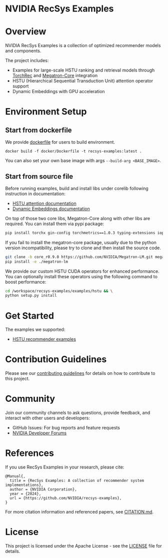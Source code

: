 # NVIDIA RecSys Examples

# Overview
NVIDIA RecSys Examples is a collection of optimized recommender models and components. 

The project includes:
- Examples for large-scale HSTU ranking and retrieval models through [TorchRec](https://github.com/pytorch/torchrec) and [Megatron-Core](https://github.com/NVIDIA/Megatron-LM/tree/main/megatron/core) integration
- HSTU (Hierarchical Sequential Transduction Unit) attention operator support
- Dynamic Embeddings with GPU acceleration

# Environment Setup
## Start from dockerfile

We provide [dockerfile](./docker/Dockerfile) for users to build environment. 
```
docker build -f docker/Dockerfile -t recsys-examples:latest .
```
You can also set your own base image with args `--build-arg <BASE_IMAGE>`.

## Start from source file
Before running examples, build and install libs under corelib following instruction in documentation:
- [HSTU attention documentation](./corelib/hstu/README.md)
- [Dynamic Embeddings documentation](./corelib/dynamicemb/README.md)

On top of those two core libs, Megatron-Core along with other libs are required. You can install them via pypi package:

```bash
pip install torchx gin-config torchmetrics==1.0.3 typing-extensions iopath megatron-core==0.9.0
```

If you fail to install the megatron-core package, usually due to the python version incompatibility, please try to clone and then install the source code. 

```bash
git clone -b core_r0.9.0 https://github.com/NVIDIA/Megatron-LM.git megatron-lm && \
pip install -e ./megatron-lm
```

We provide our custom HSTU CUDA operators for enhanced performance. You can optionally install these operators using the following command to boost performance:

```bash
cd /workspace/recsys-examples/examples/hstu && \
python setup.py install
```

# Get Started
The examples we supported:
- [HSTU recommender examples](./examples/hstu/README.md)

# Contribution Guidelines
Please see our [contributing guidelines](./CONTRIBUTING.md) for details on how to contribute to this project.

# Community
Join our community channels to ask questions, provide feedback, and interact with other users and developers:
- GitHub Issues: For bug reports and feature requests
- [NVIDIA Developer Forums](https://forums.developer.nvidia.com/)

# References
If you use RecSys Examples in your research, please cite:

```
@Manual{,
  title = {RecSys Examples: A collection of recommender system implementations},
  author = {NVIDIA Corporation},
  year = {2024},
  url = {https://github.com/NVIDIA/recsys-examples},
}
```

For more citation information and referenced papers, see [CITATION.md](./CITATION.md).

# License
This project is licensed under the Apache License - see the [LICENSE](./LICENSE) file for details.
